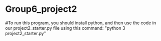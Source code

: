 # Group6_project2
#To run this program, you should install python, and then use the code in our project2_starter.py file using this command:
"python 3 project2_starter.py"
